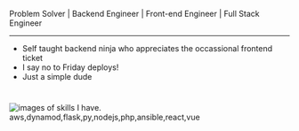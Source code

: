 <p>
Problem Solver | Backend Engineer | Front-end Engineer | Full Stack Engineer
</p>

<hr />

<ul>
  <li>Self taught backend ninja who appreciates the occassional frontend ticket</li>
  <li>I say no to Friday deploys!</li>
  <li>Just a simple dude</li>
  </ul>
<h1></h1>
<p>
   <img alt="images of skills I have. aws,dynamod,flask,py,nodejs,php,ansible,react,vue" src="https://skillicons.dev/icons?i=aws,dynamodb,flask,py,nodejs,php,ansible,react,vue"/>
</p>